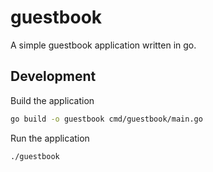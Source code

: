 # guestbook

A simple guestbook application written in go.


## Development

Build the application

``` bash
go build -o guestbook cmd/guestbook/main.go
```

Run the application

``` bash
./guestbook
```
